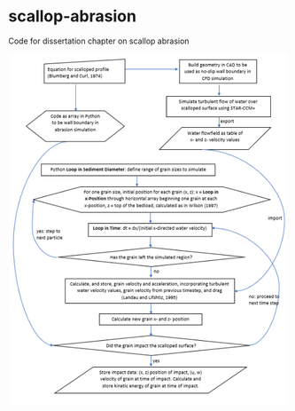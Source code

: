 # scallop-abrasion
Code for dissertation chapter on scallop abrasion

![Flowchart for TurbulentCFDAbrasion](https://github.com/KarstModel/scallop-abrasion/blob/main/Screenshot%202020-12-27%20174814.png)
